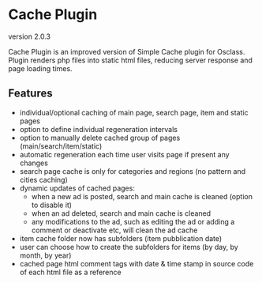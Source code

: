Cache Plugin
============
version 2.0.3

Cache Plugin is an improved version of Simple Cache plugin for Osclass.
Plugin renders php files into static html files, reducing server response and page loading times.

Features
--------

- individual/optional caching of main page, search page, item and static pages
- option to define individual regeneration intervals
- option to manually delete cached group of pages (main/search/item/static)
- automatic regeneration each time user visits page if present any changes
- search page cache is only for categories and regions (no pattern and cities caching)
- dynamic updates of cached pages:
  - when a new ad is posted, search and main cache is cleaned (option to disable it)
  - when an ad deleted, search and main cache is cleaned
  - any modifications to the ad, such as editing the ad or adding a comment or deactivate etc, will clean the ad cache
- item cache folder now has subfolders (item pubblication date)
- user can choose how to create the subfolders for items (by day, by month, by year)
- cached page html comment tags with date & time stamp in source code of each html file as a reference
